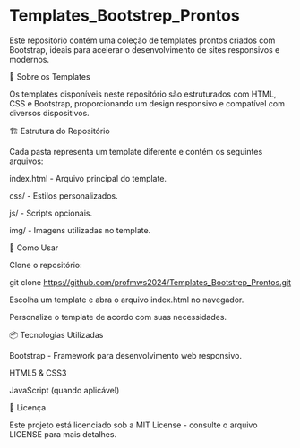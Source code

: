 # Templates_Bootstrep_Prontos

Este repositório contém uma coleção de templates prontos criados com Bootstrap, ideais para acelerar o desenvolvimento de sites responsivos e modernos.

📌 Sobre os Templates

Os templates disponíveis neste repositório são estruturados com HTML, CSS e Bootstrap, proporcionando um design responsivo e compatível com diversos dispositivos.

🏗 Estrutura do Repositório

Cada pasta representa um template diferente e contém os seguintes arquivos:

index.html - Arquivo principal do template.

css/ - Estilos personalizados.

js/ - Scripts opcionais.

img/ - Imagens utilizadas no template.

🚀 Como Usar

Clone o repositório:

git clone https://github.com/profmws2024/Templates_Bootstrep_Prontos.git

Escolha um template e abra o arquivo index.html no navegador.

Personalize o template de acordo com suas necessidades.

📦 Tecnologias Utilizadas

Bootstrap - Framework para desenvolvimento web responsivo.

HTML5 & CSS3

JavaScript (quando aplicável)

📜 Licença

Este projeto está licenciado sob a MIT License - consulte o arquivo LICENSE para mais detalhes.

